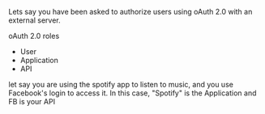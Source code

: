 Lets say you have been asked to authorize users using oAuth 2.0 with an external server.

oAuth 2.0 roles

* User
* Application
* API

let say you are using the spotify app to listen to music, and you use Facebook's login to access it.
In this case, "Spotify" is the Application and FB is your API
